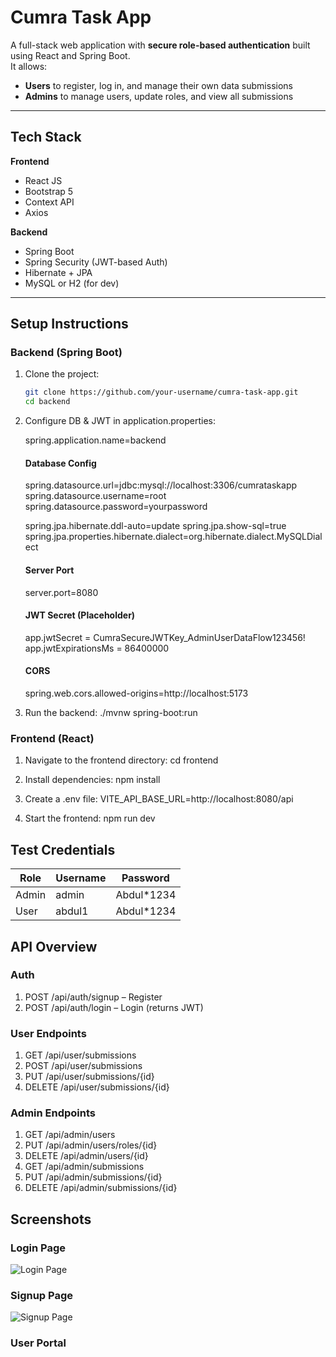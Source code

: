 # Cumra Task App

A full-stack web application with **secure role-based authentication** built using React and Spring Boot.  
It allows:

- **Users** to register, log in, and manage their own data submissions
- **Admins** to manage users, update roles, and view all submissions

---

## Tech Stack

**Frontend**
- React JS
- Bootstrap 5
- Context API
- Axios

**Backend**
- Spring Boot
- Spring Security (JWT-based Auth)
- Hibernate + JPA
- MySQL or H2 (for dev)

---

## Setup Instructions

### Backend (Spring Boot)

1. Clone the project:
   ```bash
   git clone https://github.com/your-username/cumra-task-app.git
   cd backend
2. Configure DB & JWT in application.properties:
   
   spring.application.name=backend
   #### Database Config
   spring.datasource.url=jdbc:mysql://localhost:3306/cumrataskapp
   spring.datasource.username=root
   spring.datasource.password=yourpassword

   spring.jpa.hibernate.ddl-auto=update
   spring.jpa.show-sql=true
   spring.jpa.properties.hibernate.dialect=org.hibernate.dialect.MySQLDialect

   #### Server Port
   server.port=8080

   #### JWT Secret (Placeholder)
   app.jwtSecret = CumraSecureJWTKey_AdminUserDataFlow123456!
   app.jwtExpirationsMs = 86400000

   #### CORS
   spring.web.cors.allowed-origins=http://localhost:5173

4. Run the backend:
   ./mvnw spring-boot:run

### Frontend (React)

1. Navigate to the frontend directory:
   cd frontend

2. Install dependencies:
   npm install

3. Create a .env file:
   VITE_API_BASE_URL=http://localhost:8080/api

4. Start the frontend:
   npm run dev

## Test Credentials

| Role  | Username   | Password   |
|-------|------------|------------|
| Admin | admin  | Abdul*1234  |
| User  | abdul1   | Abdul*1234  |

## API Overview

### Auth

1. POST /api/auth/signup – Register
2. POST /api/auth/login – Login (returns JWT)

### User Endpoints

1. GET /api/user/submissions
2. POST /api/user/submissions
3. PUT /api/user/submissions/{id}
4. DELETE /api/user/submissions/{id}

### Admin Endpoints

1. GET /api/admin/users
2. PUT /api/admin/users/roles/{id}
3. DELETE /api/admin/users/{id}
4. GET /api/admin/submissions
5. PUT /api/admin/submissions/{id}
6. DELETE /api/admin/submissions/{id}


## Screenshots

### Login Page
![Login Page](./screenshots/Login.jpg)

### Signup Page
![Signup Page](./screenshots/Signup.jpg)

### User Portal
